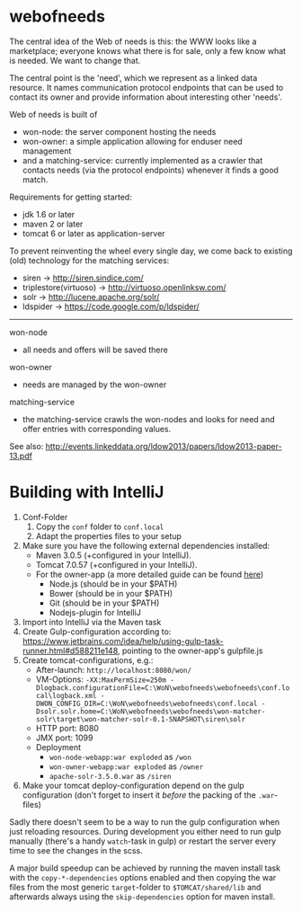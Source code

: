 webofneeds
==========

The central idea of the Web of needs is this: the WWW looks like a marketplace; 
everyone knows what there is for sale, only a few know what is needed. We want to change that.

The central point is the 'need', which we represent as a linked data resource. It names communication
protocol endpoints that can be used to contact its owner and provide information about interesting other
'needs'.

Web of needs is built of 
- won-node: the server component hosting the needs
- won-owner: a simple application allowing for enduser need management  
- and a matching-service: currently implemented as a crawler that contacts needs (via the protocol endpoints) whenever 
   it finds a good match.

Requirements for getting started:
- jdk 1.6 or later
- maven 2 or later
- tomcat 6 or later as application-server

To prevent reinventing the wheel every single day, 
we come back to existing (old) technology for the matching services:
- siren                   -> http://siren.sindice.com/ 
- triplestore(virtuoso)   -> http://virtuoso.openlinksw.com/
- solr                    -> http://lucene.apache.org/solr/
- ldspider                -> https://code.google.com/p/ldspider/

---

won-node
- all needs and offers will be saved there

won-owner
- needs are managed by the won-owner

matching-service
- the matching-service crawls the won-nodes and looks for need and offer entries with corresponding values.


See also: http://events.linkeddata.org/ldow2013/papers/ldow2013-paper-13.pdf

# Building with IntelliJ

1. Conf-Folder
    1. Copy the `conf` folder to `conf.local`
    1. Adapt the properties files to your setup
1. Make sure you have the following external dependencies installed:
    * Maven 3.0.5 (+configured in your IntelliJ). 
    * Tomcat 7.0.57 (+configured in your IntelliJ). 
    * For the owner-app (a more detailed guide can be found [here](https://www.jetbrains.com/idea/help/using-gulp-task-runner.html#d588211e148))
        * Node.js (should be in your $PATH)
        * Bower (should be in your $PATH)
        * Git (should be in your $PATH)
        * Nodejs-plugin for IntelliJ 
1. Import into IntelliJ via the Maven task
1. Create Gulp-configuration according to: <https://www.jetbrains.com/idea/help/using-gulp-task-runner.html#d588211e148>, pointing to the owner-app's gulpfile.js
1. Create tomcat-configurations, e.g.:
    * After-launch: `http://localhost:8080/won/`
    * VM-Options: `-XX:MaxPermSize=250m -Dlogback.configurationFile=C:\WoN\webofneeds\webofneeds\conf.local\logback.xml -DWON_CONFIG_DIR=C:\WoN\webofneeds\webofneeds\conf.local -Dsolr.solr.home=C:\WoN\webofneeds\webofneeds\won-matcher-solr\target\won-matcher-solr-0.1-SNAPSHOT\siren\solr`
    * HTTP port: 8080
    * JMX port: 1099
    * Deployment
        * `won-node-webapp:war exploded` as `/won`
        * `won-owner-webapp:war exploded` as `/owner`
        * `apache-solr-3.5.0.war` as `/siren`
1. Make your tomcat deploy-configuration depend on the gulp configuration (don't forget to insert it *before* the packing of the `.war`-files)

Sadly there doesn't seem to be a way to run the gulp configuration when just reloading resources. During development you either need to run gulp manually (there's a handy `watch`-task in gulp) or restart the server every time to see the changes in the scss.

A major build speedup can be achieved by running the maven install task with the `copy-*-dependencies` options enabled and then copying the war files from the most generic `target`-folder to `$TOMCAT/shared/lib` and afterwards always using the `skip-dependencies` option for maven install.

